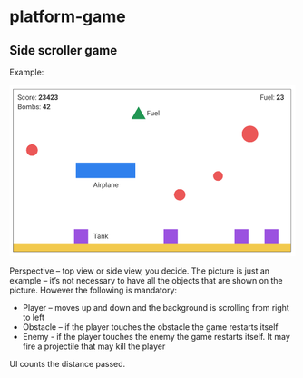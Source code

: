 # platform-game

## Side scroller game

Example:

![](platform-game-wireframe.png)

Perspective – top view or side view, you decide. The picture is just an example – it’s not
necessary to have all the objects that are shown on the picture. However the following is
mandatory:

- Player – moves up and down and the background is scrolling from right to left
- Obstacle – if the player touches the obstacle the game restarts itself
- Enemy - if the player touches the enemy the game restarts itself. It may fire a projectile
that may kill the player

UI counts the distance passed.